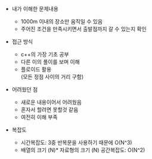 - 내가 이해한 문제내용
	- 1000m 이내의 장소만 움직일 수 있음
	- 주어진 조건을 만족시키면서 출발점까지 갈 수 있는지 확인

- 접근 방식
	- c++의 가장 기초 공부
	- 다른 이의 풀이를 보며 이해
	- 플로이드 활용  
	(모든 정점 사이의 거리 구함)

- 어려웠던 점
	- 새로운 내용이어서 어려웠음
	- 혼자서 할려면 못할것 같음
	- 여전히 이해 부족 

- 복잡도
	- 시간복잡도: 3중 반복문을 사용하기 때문에 O(N^3)
	- 배열의 크기 (N)* 자료형의 크기 (N) 공간복잡도: O(N^2)